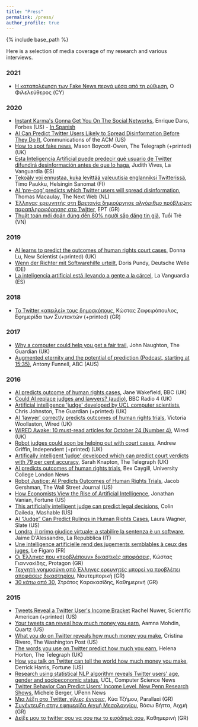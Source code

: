 ```yaml
---
title: "Press"
permalink: /press/
author_profile: true
---
```


{% include base_path %}

Here is a selection of media coverage of my research and various interviews.

### 2021

* [Η καταπολέμηση των Fake News περνά μέσα από τη ρύθμιση](https://www.philenews.com/eidiseis/kosmos/article/1171982/-i-katapolemisi-ton-fake-news-perna-mesa-apo-ti-rythmisi), Ο Φιλελεύθερος (CY)

### 2020

* [Instant Karma's Gonna Get You On The Social Networks](https://www.forbes.com/sites/enriquedans/2020/12/15/instant-karmas-gonna-get-you-on-the-socialnetworks/), Enrique Dans, Forbes (US) - [In Spanish](https://www.enriquedans.com/2020/12/aplicando-metricas-de-reputacion-a-los-usuarios.html)
* [AI Can Predict Twitter Users Likely to Spread Disinformation Before They Do It](https://cacm.acm.org/news/249371-ai-can-predict-twitter-users-likely-to-spread-disinformation-before-they-do-it/), Communications of the ACM (US)
* [How to spot fake news](https://www.telegraph.co.uk/news/2020/12/14/spot-fake-news-trust-tweets-users-talkabout-birthdays-not-religion/), Mason Boycott-Owen, The Telegraph (+printed) (UK)
* [Esta Inteligencia Artificial puede predecir qué usuario de Twitter difundirá desinformación antes de que lo haga](https://www.lavanguardia.com/tecnologia/20201215/6122272/inteligencia-artificial-predecir-que-usuario-twitter-difundira-desinformacion-haga.html), Judith Vives, La Vanguardia (ES)
* [Tekoäly voi ennustaa, kuka levittää valeuutisia englanniksi Twitterissä](https://www.hs.fi/tiede/art-2000007687729.html), Timo Paukku, Helsingin Sanomat (FI)  
* [AI ‘pre-cog’ predicts which Twitter users will spread disinformation](https://thenextweb.com/neural/2020/12/15/ai-pre-cog-predicts-which-twitter-users-will-spread-disinformation/), Thomas Macaulay, The Next Web (NL)
* [Έλληνας ερευνητής στη Βρετανία δημιούργησε αλγόριθμο πρόβλεψης παραπληροφόρησης στο Twitter](https://www.ert.gr/eidiseis/epistimi/ellinas-ereynitis-sti-vretania-dimioyrgise-algorithmo-provlepsis-parapliroforisis-sto-twitter/), ΕΡΤ (GR)
* [Thuật toán mới đoán đúng đến 80% người sắp đăng tin giả](https://congnghe.tuoitre.vn/cong-nghe-bat-qua-tang-du-dinh-dang-dan-tin-gia-20201216153348522.htm), Tuổi Trẻ (VN)


### 2019

* <a href="https://www.newscientist.com/article/2212953-ai-learns-to-predict-the-outcomes-of-human-rights-court-cases/">AI learns to predict the outcomes of human rights court cases</a>, Donna Lu, New Scientist (+printed) (UK)
* <a href="https://www.dw.com/de/wenn-der-richter-mit-softwarehilfe-urteilt/a-47174579">Wenn der Richter mit Softwarehilfe urteilt</a>, Doris Pundy, Deutsche Welle (DE)
* <a href="https://www.lavanguardia.com/tecnologia/20190123/454261161630/algoritmos-juicios.html">La inteligencia artificial est&aacute; llevando a gente a la c&aacute;rcel</a>, La Vanguardia (ES)


### 2018

* <a href="http://www.efsyn.gr/arthro/twitter-apeilei-toys-dimoskopoys">&Tau;&omicron; Twitter &laquo;&alpha;&pi;&epsilon;&iota;&lambda;&epsilon;ί&raquo; &tau;&omicron;&upsilon;&sigmaf; &delta;&eta;&mu;&omicron;&sigma;&kappa;ό&pi;&omicron;&upsilon;&sigmaf;</a>, &Kappa;ώ&sigma;&tau;&alpha;&sigmaf; &Zeta;&alpha;&phi;&epsilon;&iota;&rho;ό&pi;&omicron;&upsilon;&lambda;&omicron;&sigmaf;, &Epsilon;&phi;&eta;&mu;&epsilon;&rho;ί&delta;&alpha; &tau;&omega;&nu; &Sigma;&upsilon;&nu;&tau;&alpha;&kappa;&tau;ώ&nu; (+printed) (GR)


### 2017


* <a href="https://www.theguardian.com/technology/commentisfree/2017/aug/13/why-a-computer-could-help-you-get-a-fair-trial">Why a computer could help you get a fair trail</a>, John Naughton, The Guardian (UK)
* <a href="http://www.abc.net.au/radionational/programs/futuretense/prediction/8319630">Augmented eternity and the potential of prediction (Podcast, starting at 15:35)</a>, Antony Funnell, ABC (AUS)


### 2016

* <a href="http://www.bbc.co.uk/news/technology-37727387">AI predicts outcome of human rights cases</a>, Jane Wakefield, BBC (UK)
* <a href="http://www.bbc.co.uk/news/av/technology-37749697/could-ai-replace-judges-and-lawyers">Could AI replace judges and lawyers? (audio)</a>, BBC Radio 4 (UK)
* <a href="https://www.theguardian.com/technology/2016/oct/24/artificial-intelligence-judge-university-college-london-computer-scientists">Artificial intelligence &#39;judge&#39; developed by UCL computer scientists</a>, Chris Johnston, The Guardian (+printed) (UK)
* <a href="http://www.wired.co.uk/article/ai-human-rights-court-cases">AI &#39;lawyer&#39; correctly predicts outcomes of human rights trials</a>, Victoria Woollaston, Wired (UK)
* <a href="http://www.wired.co.uk/article/wired-awake-241016">WIRED Awake: 10 must-read articles for October 24 (Number 4)</a>, Wired (UK)
* <a href="http://www.independent.co.uk/life-style/gadgets-and-tech/news/ai-judge-robot-european-court-of-human-rights-law-verdicts-artificial-intelligence-a7377351.html">Robot judges could soon be helping out with court cases</a>, Andrew Griffin, Independent (+printed) (UK)
* <a href="http://www.telegraph.co.uk/science/2016/10/23/artifically-intelligent-judge-developed-which-can-predict-court/">Artifically intelligent &lsquo;judge&rsquo; developed which can predict court verdicts with 79 per cent accuracy</a>, Sarah Knapton, The Telegraph (UK)
* <a href="">AI predicts outcomes of human rights trials</a>, Bex Caygill, University College London News&nbsp;
* <a href="https://blogs.wsj.com/law/2016/10/24/robot-justice-ai-predicts-outcomes-of-human-rights-trials/">Robot Justice: AI Predicts Outcomes of Human Rights Trials</a>, Jacob Gershman, The Wall Street Journal (US)
* <a href="http://fortune.com/2016/10/28/economists-artificial-intelligence/">How Economists View the Rise of Artificial Intelligence</a>, Jonathan Vanian, Fortune (US)
* <a href="https://mashable.com/2016/10/24/artificial-intelligence-judge-europe/?geo=US&amp;utm_cid=mash-prod-nav-geo#SIDRVu_lz5q8">This artificially intelligent judge can predict legal decisions</a>, Colin Daileda, Mashable (US)
* <a href="http://www.slate.com/blogs/future_tense/2016/10/24/new_artificial_intelligence_can_predict_human_rights_cases_rulings.html">AI &ldquo;Judge&rdquo; Can Predict Rulings in Human Rights Cases</a>, Laura Wagner, Slate (US)
* <a href="http://www.repubblica.it/tecnologia/2016/10/24/news/londra_nasce_il_primo_giudice_virtuale-150468998/">Londra, il primo giudice virtuale: a stabilire la sentenza &egrave; un software</a>, Jaime D&#39;Alessandro, La Repubblica (IT)
* <a href="http://www.lefigaro.fr/flash-actu/2016/10/27/97001-20161027FILWWW00051-justice-une-intelligence-artificielle-rend-des-jugements-semblables-a-ceux-des-juges.php">Une intelligence artificielle rend des jugements semblables &agrave; ceux des juges</a>, Le Figaro (FR)
* <a href="http://www.protagon.gr/themata/44341259570-44341259570" target="_blank">&Omicron;&iota; Έ&lambda;&lambda;&eta;&nu;&epsilon;&sigmaf; &pi;&omicron;&upsilon; &laquo;&pi;&rho;&omicron;&beta;&lambda;έ&pi;&omicron;&upsilon;&nu;&raquo; &delta;&iota;&kappa;&alpha;&sigma;&tau;&iota;&kappa;έ&sigmaf; &alpha;&pi;&omicron;&phi;ά&sigma;&epsilon;&iota;&sigmaf;</a>, &Kappa;ώ&sigma;&tau;&alpha;&sigmaf; &Gamma;&iota;&alpha;&nu;&nu;&alpha;&kappa;ί&delta;&eta;&sigmaf;, Protagon (GR)
* <a href="http://www.naftemporiki.gr/story/1163231/texniti-noimosuni-apo-ellines-ereunites-mporei-na-problepei-apofaseis-dikastiriou" target="_blank">&Tau;&epsilon;&chi;&nu;&eta;&tau;ή &nu;&omicron;&eta;&mu;&omicron;&sigma;ύ&nu;&eta; &alpha;&pi;ό Έ&lambda;&lambda;&eta;&nu;&epsilon;&sigmaf; &epsilon;&rho;&epsilon;&upsilon;&nu;&eta;&tau;έ&sigmaf; &mu;&pi;&omicron;&rho;&epsilon;ί &nu;&alpha; &pi;&rho;&omicron;&beta;&lambda;έ&pi;&epsilon;&iota; &alpha;&pi;&omicron;&phi;ά&sigma;&epsilon;&iota;&sigmaf; &delta;&iota;&kappa;&alpha;&sigma;&tau;&eta;&rho;ί&omicron;&upsilon;</a>, &Nu;&alpha;&upsilon;&tau;&epsilon;&mu;&pi;&omicron;&rho;&iota;&kappa;ή (GR)
* <a href="http://www.kathimerini.gr/855450/gallery/epikairothta/ellada/30-katw-apo-30" target="_blank">30 &kappa;ά&tau;&omega; &alpha;&pi;ό 30</a>, &Sigma;&tau;&rho;ά&tau;&omicron;&sigmaf; &Kappa;&alpha;&rho;&alpha;&kappa;&alpha;&sigma;ί&delta;&eta;&sigmaf;, &Kappa;&alpha;&theta;&eta;&mu;&epsilon;&rho;&iota;&nu;ή (GR)

### 2015

* <a href="https://www.scientificamerican.com/article/tweets-reveal-a-twitter-user-s-income-bracket/">Tweets Reveal a Twitter User&#39;s Income Bracket</a> Rachel Nuwer, Scientific American (+printed) (US)
* <a href="http://qz.com/517022/your-tweets-can-reveal-how-much-money-you-earn/">Your tweets can reveal how much money you earn</a>, Aamna Mohdin, Quartz (US)
* <a href="http://www.washingtonpost.com/news/wonkblog/wp/2015/10/23/what-you-do-on-twitter-reveals-how-much-money-you-make/">What you do on Twitter reveals how much money you make</a>, Cristina Rivero, The Washington Post (US)
* <a href="http://www.telegraph.co.uk/technology/twitter/11913821/The-words-you-use-on-Twitter-predict-how-much-you-earn.html">The words you use on Twitter predict how much you earn</a>, Helena Horton, The Telegraph (UK)
* <a href="http://fortune.com/2015/09/30/twitter-language-income/">How you talk on Twitter can tell the world how much money you make</a>, Derrick Harris, Fortune (US)
* <a href="http://www.cs.ucl.ac.uk/computer_science_news/article/research-using-statistical-nlp-algorithm-reveals-twitter-users-age-gender-socioeconomic-status/">Research using statistical NLP algorithm reveals Twitter users&#39; age, gender and socioeconomic status</a>, UCL, Computer Science News
* <a href="http://www.upenn.edu/pennnews/twitter-behavior-can-predict-users-income-level">Twitter Behavior Can Predict Users&#39; Income Level, New Penn Research Shows</a>, Michele Berger, UPenn News
* <a href="http://parallaximag.gr/life/technologia/mia-lexi-sto-twitter-chilies-ennies/">&Mu;&iota;&alpha; &lambda;έ&xi;&eta; &sigma;&tau;&omicron; &Tau;witter, &chi;ί&lambda;&iota;&epsilon;&sigmaf; έ&nu;&nu;&omicron;&iota;&epsilon;&sigmaf;</a>, &Kappa;ύ&alpha; &Tau;&zeta;ή&mu;&omicron;&upsilon;, Parallaxi (GR)
* <a href="http://www.aixmi-news.gr/index.php?option=com_k2&amp;view=item&amp;id=40356:%CE%BD%CE%AF%CE%BA%CE%BF%CF%82-%CE%B1%CE%BB%CE%B5%CF%84%CF%81%CE%AC%CF%82-%CE%BD%CE%B9%CE%BF%CF%87%CF%89%CF%81%CE%AF%CF%84%CE%B7%CF%82-%CE%BF-%CE%BC%CE%B5%CE%B3%CE%AC%CE%BB%CE%BF%CF%82-%CE%B5%CF%81%CE%B5%CF%85%CE%BD%CE%B7%CF%84%CE%AE%CF%82-%CF%84%CE%BF%CF%85-twitter&amp;Itemid=281">&Sigma;&upsilon;&nu;έ&nu;&tau;&epsilon;&upsilon;&xi;&eta; &sigma;&tau;&eta;&nu; &epsilon;&phi;&eta;&mu;&epsilon;&rho;ί&delta;&alpha; &Alpha;&iota;&chi;&mu;ή &Mu;&epsilon;&sigma;&omicron;&lambda;&omicron;&gamma;&gamma;ί&omicron;&upsilon;</a>, &Beta;ά&sigma;&omega; &Beta;ή&tau;&tau;&alpha;, &Alpha;&iota;&chi;&mu;ή (GR)
* <a href="http://www.kathimerini.gr/832877/article/texnologia/diadiktyo/dei3e-moy-to-twitter-soy-na-soy-pw-to-eisodhma-soy">&Delta;&epsilon;ί&xi;&epsilon; &mu;&omicron;&upsilon; &tau;&omicron; twitter &sigma;&omicron;&upsilon; &nu;&alpha; &sigma;&omicron;&upsilon; &pi;&omega; &tau;&omicron; &epsilon;&iota;&sigma;ό&delta;&eta;&mu;ά &sigma;&omicron;&upsilon;</a>, &Kappa;&alpha;&theta;&eta;&mu;&epsilon;&rho;&iota;&nu;ή (GR)



